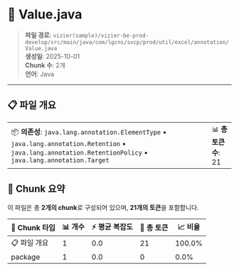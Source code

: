 # 📄 Value.java

> **파일 경로**: `vizier(sample)/vizier-be-prod-develop/src/main/java/com/lgcns/svcp/prod/util/excel/annotation/Value.java`  
> **생성일**: 2025-10-01  
> **Chunk 수**: 2개  
> **언어**: Java
---


## 📋 파일 개요

| | |
|--|--|
| 📦 **의존성**: `java.lang.annotation.ElementType` • `java.lang.annotation.Retention` • `java.lang.annotation.RetentionPolicy` • `java.lang.annotation.Target` | 📊 **총 토큰 수**: 21 |







## 🧩 Chunk 요약

이 파일은 총 **2개의 chunk**로 구성되어 있으며, **21개의 토큰**을 포함합니다.

| 🧩 Chunk 타입 | 📊 개수 | ⚡ 평균 복잡도 | 📝 총 토큰 | 📈 비율 |
|---------------|--------|-------------|----------|--------|
| 📋 파일 개요 | 1 | 0.0 | 21 | 100.0% |
| package | 1 | 0.0 | 0 | 0.0% |

